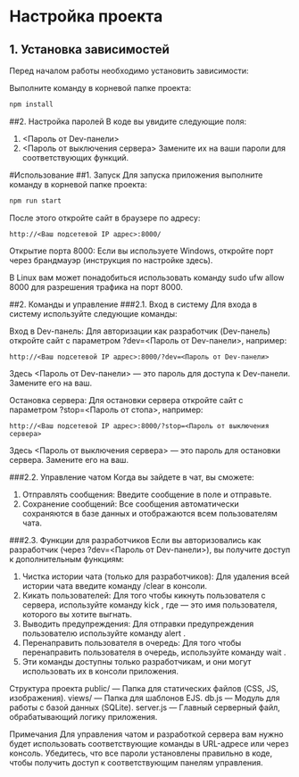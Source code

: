 # Настройка проекта

## 1. Установка зависимостей
Перед началом работы необходимо установить зависимости:

Выполните команду в корневой папке проекта:
```bash
npm install
```

##2. Настройка паролей
В коде вы увидите следующие поля:
1. <Пароль от Dev-панели>
2. <Пароль от выключения сервера>
Замените их на ваши пароли для соответствующих функций.

#Использование
##1. Запуск
Для запуска приложения выполните команду в корневой папке проекта:
```bash
npm run start
```

После этого откройте сайт в браузере по адресу:
```link
http://<Ваш подсетевой IP адрес>:8000/
```

Открытие порта 8000:
Если вы используете Windows, откройте порт через брандмауэр (инструкция по настройке здесь).

В Linux вам может понадобиться использовать команду sudo ufw allow 8000 для разрешения трафика на порт 8000.

##2. Команды и управление
###2.1. Вход в систему
Для входа в систему используйте следующие команды:

Вход в Dev-панель:
Для авторизации как разработчик (Dev-панель) откройте сайт с параметром ?dev=<Пароль от Dev-панели>, например:
```link
http://<Ваш подсетевой IP адрес>:8000/?dev=<Пароль от Dev-панели>
```
Здесь <Пароль от Dev-панели> — это пароль для доступа к Dev-панели. Замените его на ваш.

Остановка сервера:
Для остановки сервера откройте сайт с параметром ?stop=<Пароль от стопа>, например:
```link
http://<Ваш подсетевой IP адрес>:8000/?stop=<Пароль от выключения сервера>
```
Здесь <Пароль от выключения сервера> — это пароль для остановки сервера. Замените его на ваш.

###2.2. Управление чатом
Когда вы зайдете в чат, вы сможете:
1. Отправлять сообщения: Введите сообщение в поле и отправьте.
2. Сохранение сообщений: Все сообщения автоматически сохраняются в базе данных и отображаются всем пользователям чата.

###2.3. Функции для разработчиков
Если вы авторизовались как разработчик (через ?dev=<Пароль от Dev-панели>), вы получите доступ к дополнительным функциям:
1. Чистка истории чата (только для разработчиков): Для удаления всей истории чата введите команду /clear в консоли.
2. Кикать пользователей: Для того чтобы кикнуть пользователя с сервера, используйте команду kick <username>, где <username> — это имя пользователя, которого вы хотите выгнать.
3. Выводить предупреждения: Для отправки предупреждения пользователю используйте команду alert <username> <message>.
4. Перенаправить пользователя в очередь: Для того чтобы перенаправить пользователя в очередь, используйте команду wait <username>.
5. Эти команды доступны только разработчикам, и они могут использовать их в консоли приложения.

Структура проекта
public/ — Папка для статических файлов (CSS, JS, изображения).
views/ — Папка для шаблонов EJS.
db.js — Модуль для работы с базой данных (SQLite).
server.js — Главный серверный файл, обрабатывающий логику приложения.

Примечания
Для управления чатом и разработкой сервера вам нужно будет использовать соответствующие команды в URL-адресе или через консоль.
Убедитесь, что все пароли установлены правильно в коде, чтобы получить доступ к соответствующим панелям управления.
